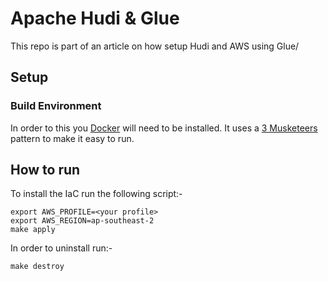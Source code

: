 # Apache Hudi & Glue

This repo is part of an article on how setup Hudi and AWS using Glue/

## Setup

### Build Environment

In order to this you [Docker](https://docs.docker.com/get-docker/) will need to be installed.  It uses a [3 Musketeers](https://3musketeers.io/) pattern to make it easy to run.

## How to run

To install the IaC run the following script:-

```shell
export AWS_PROFILE=<your profile>
export AWS_REGION=ap-southeast-2
make apply
```

In order to uninstall run:-

```shell
make destroy
```
